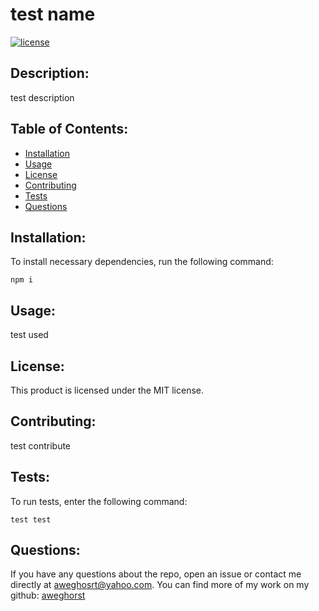 # test name
  [![license](https://img.shields.io/badge/License-MIT-yellow.svg)](https://opensource.org/licenses/MIT)

  ## Description:

  test description

  ## Table of Contents:

  - [Installation](#installation)
  - [Usage](#usage)
  - [License](#license)
  - [Contributing](#contributing)
  - [Tests](#tests)
  - [Questions](#questions)

  ## Installation:
  To install necessary dependencies, run the following command:

  ```
  npm i
  ```

  ## Usage:

  test used

  ## License:

  This product is licensed under the MIT license.

  ## Contributing:

  test contribute

  ## Tests:

  To run tests, enter the following command:

  ```
  test test
  ```

  ## Questions:

  If you have any questions about the repo, open an issue or contact me directly at aweghosrt@yahoo.com.  You can find more of my work on my github: [aweghorst](http://www.github.com/aweghorst)
  